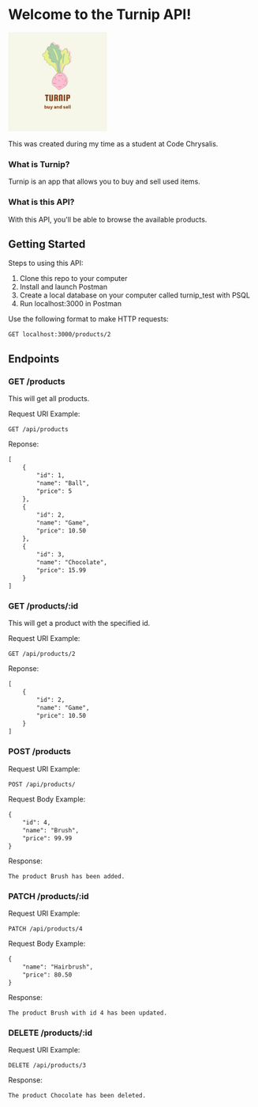 # Welcome to the Turnip API!

<img src="./img/turnip-logo.png" alt="drawing" width="200px"/>

This was created during my time as a student at Code Chrysalis.

### What is Turnip?

Turnip is an app that allows you to buy and sell used items.

### What is this API?
With this API, you'll be able to browse the available products.

## Getting Started

Steps to using this API:
1. Clone this repo to your computer
2. Install and launch Postman
3. Create a local database on your computer called turnip_test with PSQL
4. Run localhost:3000 in Postman

Use the following format to make HTTP requests:
```
GET localhost:3000/products/2
```


## Endpoints

### **GET /products**

This will get all products.

Request URI Example:
```
GET /api/products
```

Reponse:
```
[
    {
        "id": 1,
        "name": "Ball",
        "price": 5
    },
    {
        "id": 2,
        "name": "Game",
        "price": 10.50
    },
    {
        "id": 3,
        "name": "Chocolate",
        "price": 15.99
    }
]
```

### **GET /products/:id**

This will get a product with the specified id.

Request URI Example:
```
GET /api/products/2
```

Reponse:
```
[
    {
        "id": 2,
        "name": "Game",
        "price": 10.50
    }
]
```

### **POST /products**

Request URI Example:
```
POST /api/products/
```

Request Body Example:
```
{
    "id": 4,
    "name": "Brush",
    "price": 99.99
}
```

Response:
```
The product Brush has been added.
```

### **PATCH /products/:id**

Request URI Example:
```
PATCH /api/products/4
```

Request Body Example:
```
{
    "name": "Hairbrush",
    "price": 80.50
}
```

Response:
```
The product Brush with id 4 has been updated.
```

### **DELETE /products/:id**

Request URI Example:
```
DELETE /api/products/3
```

Response:
```
The product Chocolate has been deleted.
```